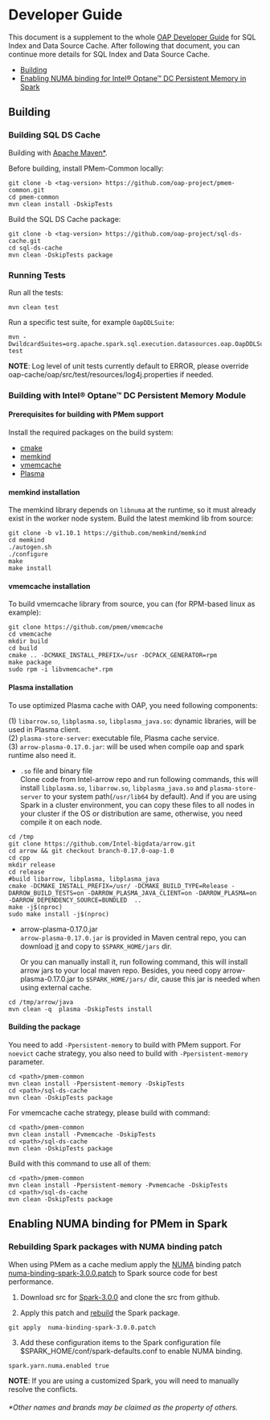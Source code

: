 # Developer Guide

This document is a supplement to the whole [OAP Developer Guide](OAP-Developer-Guide.md) for SQL Index and Data Source Cache.
After following that document, you can continue more details for SQL Index and Data Source Cache.

* [Building](#Building)
* [Enabling NUMA binding for Intel® Optane™ DC Persistent Memory in Spark](#enabling-numa-binding-for-pmem-in-spark)

## Building

### Building SQL DS Cache 

Building with [Apache Maven\*](http://maven.apache.org/).

Before building, install PMem-Common locally:

```
git clone -b <tag-version> https://github.com/oap-project/pmem-common.git
cd pmem-common
mvn clean install -DskipTests
```

Build the SQL DS Cache package:

```
git clone -b <tag-version> https://github.com/oap-project/sql-ds-cache.git
cd sql-ds-cache
mvn clean -DskipTests package
```

### Running Tests

Run all the tests:
```
mvn clean test
```
Run a specific test suite, for example `OapDDLSuite`:
```
mvn -DwildcardSuites=org.apache.spark.sql.execution.datasources.oap.OapDDLSuite test
```
**NOTE**: Log level of unit tests currently default to ERROR, please override oap-cache/oap/src/test/resources/log4j.properties if needed.

### Building with Intel® Optane™ DC Persistent Memory Module

#### Prerequisites for building with PMem support

Install the required packages on the build system:

- [cmake](https://help.directadmin.com/item.php?id=494)
- [memkind](https://github.com/memkind/memkind/tree/v1.10.1)
- [vmemcache](https://github.com/pmem/vmemcache)
- [Plasma](http://arrow.apache.org/blog/2017/08/08/plasma-in-memory-object-store/)

####  memkind installation

The memkind library depends on `libnuma` at the runtime, so it must already exist in the worker node system. Build the latest memkind lib from source:

```
git clone -b v1.10.1 https://github.com/memkind/memkind
cd memkind
./autogen.sh
./configure
make
make install
``` 
#### vmemcache installation

To build vmemcache library from source, you can (for RPM-based linux as example):
```
git clone https://github.com/pmem/vmemcache
cd vmemcache
mkdir build
cd build
cmake .. -DCMAKE_INSTALL_PREFIX=/usr -DCPACK_GENERATOR=rpm
make package
sudo rpm -i libvmemcache*.rpm
```
#### Plasma installation

To use optimized Plasma cache with OAP, you need following components:  

   (1) `libarrow.so`, `libplasma.so`, `libplasma_java.so`: dynamic libraries, will be used in Plasma client.   
   (2) `plasma-store-server`: executable file, Plasma cache service.  
   (3) `arrow-plasma-0.17.0.jar`: will be used when compile oap and spark runtime also need it. 

- `.so` file and binary file  
  Clone code from Intel-arrow repo and run following commands, this will install `libplasma.so`, `libarrow.so`, `libplasma_java.so` and `plasma-store-server` to your system path(`/usr/lib64` by default). And if you are using Spark in a cluster environment, you can copy these files to all nodes in your cluster if the OS or distribution are same, otherwise, you need compile it on each node.
  
```
cd /tmp
git clone https://github.com/Intel-bigdata/arrow.git
cd arrow && git checkout branch-0.17.0-oap-1.0
cd cpp
mkdir release
cd release
#build libarrow, libplasma, libplasma_java
cmake -DCMAKE_INSTALL_PREFIX=/usr/ -DCMAKE_BUILD_TYPE=Release -DARROW_BUILD_TESTS=on -DARROW_PLASMA_JAVA_CLIENT=on -DARROW_PLASMA=on -DARROW_DEPENDENCY_SOURCE=BUNDLED  ..
make -j$(nproc)
sudo make install -j$(nproc)
```

- arrow-plasma-0.17.0.jar  
   `arrow-plasma-0.17.0.jar` is provided in Maven central repo, you can download [it](https://repo1.maven.org/maven2/com/intel/arrow/arrow-plasma/0.17.0/arrow-plasma-0.17.0.jar) and copy to `$SPARK_HOME/jars` dir.
   
   Or you can manually install it, run following command, this will install arrow jars to your local maven repo. Besides, you need copy arrow-plasma-0.17.0.jar to `$SPARK_HOME/jars/` dir, cause this jar is needed when using external cache.
   
```
cd /tmp/arrow/java
mvn clean -q  plasma -DskipTests install
```


#### Building the package
You need to add `-Ppersistent-memory` to build with PMem support. For `noevict` cache strategy, you also need to build with `-Ppersistent-memory` parameter.
```
cd <path>/pmem-common
mvn clean install -Ppersistent-memory -DskipTests 
cd <path>/sql-ds-cache
mvn clean -DskipTests package
```

For vmemcache cache strategy, please build with command:

```
cd <path>/pmem-common
mvn clean install -Pvmemcache -DskipTests
cd <path>/sql-ds-cache
mvn clean -DskipTests package
```

Build with this command to use all of them:

```
cd <path>/pmem-common
mvn clean install -Ppersistent-memory -Pvmemcache -DskipTests
cd <path>/sql-ds-cache
mvn clean -DskipTests package
```

## Enabling NUMA binding for PMem in Spark

### Rebuilding Spark packages with NUMA binding patch 

When using PMem as a cache medium apply the [NUMA](https://www.kernel.org/doc/html/v4.18/vm/numa.html) binding patch [numa-binding-spark-3.0.0.patch](./numa-binding-spark-3.0.0.patch) to Spark source code for best performance.

1. Download src for [Spark-3.0.0](https://archive.apache.org/dist/spark/spark-3.0.0/spark-3.0.0.tgz) and clone the src from github.

2. Apply this patch and [rebuild](https://spark.apache.org/docs/latest/building-spark.html) the Spark package.

```
git apply  numa-binding-spark-3.0.0.patch
```

3. Add these configuration items to the Spark configuration file $SPARK_HOME/conf/spark-defaults.conf to enable NUMA binding.


```
spark.yarn.numa.enabled true 
```
**NOTE**: If you are using a customized Spark, you will need to manually resolve the conflicts.

###### \*Other names and brands may be claimed as the property of others.

